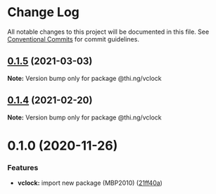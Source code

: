 # Change Log

All notable changes to this project will be documented in this file.
See [Conventional Commits](https://conventionalcommits.org) for commit guidelines.

## [0.1.5](https://github.com/thi-ng/umbrella/compare/@thi.ng/vclock@0.1.4...@thi.ng/vclock@0.1.5) (2021-03-03)

**Note:** Version bump only for package @thi.ng/vclock





## [0.1.4](https://github.com/thi-ng/umbrella/compare/@thi.ng/vclock@0.1.3...@thi.ng/vclock@0.1.4) (2021-02-20)

**Note:** Version bump only for package @thi.ng/vclock





# 0.1.0 (2020-11-26)


### Features

* **vclock:** import new package (MBP2010) ([21ff40a](https://github.com/thi-ng/umbrella/commit/21ff40a92df972abefd7aa94ced61193c9da68a9))
